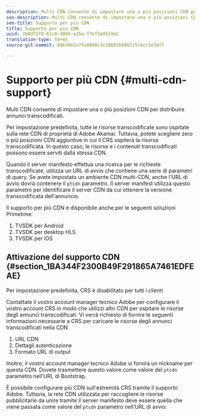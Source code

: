 ```yaml
---
description: Multi CDN consente di impostare una o più posizioni CDN per distribuire annunci transcodificati.
seo-description: Multi CDN consente di impostare una o più posizioni CDN per distribuire annunci transcodificati.
seo-title: Supporto per più CDN
title: Supporto per più CDN
uuid: 2b6d71f0-61c8-486b-a35a-f7ef3a9519d2
translation-type: tm+mt
source-git-commit: 6863b63c7fa0068c3c5060fb946515c6cc5e3bff

---
```



# Supporto per più CDN {#multi-cdn-support}

Multi CDN consente di impostare una o più posizioni CDN per distribuire annunci transcodificati.

Per impostazione predefinita, tutte le risorse transcodificate sono ospitate sulla rete CDN di proprietà di Adobe Akamai. Tuttavia, potete scegliere zero o più posizioni CDN aggiuntive in cui il CRS ospiterà la risorsa transcodificata. In questo caso, le risorse e i contenuti transcodificati possono essere serviti dalla stessa CDN.

Quando il server manifesto effettua una ricerca per le richieste transcodificate, utilizza un URL di avvio che contiene una serie di parametri di query. Se avete impostato un ambiente CDN multi-CDN, anche l&#39;URL di avvio dovrà contenere il `ptcdn` parametro. Il server manifest utilizza questo parametro per identificare il server CDN da cui ottenere la versione transcodificata dell&#39;annuncio.

Il supporto per più CDN è disponibile anche per le seguenti soluzioni Primetime:

1. TVSDK per Android
1. TVSDK per desktop HLS
1. TVSDK per iOS

## Attivazione del supporto CDN {#section_1BA344F2300B49F291865A7461EDFEAE}

Per impostazione predefinita, CRS è disabilitato per tutti i clienti

Contattate il vostro account manager tecnico Adobe per configurare il vostro account CRS in modo che utilizzi altri CDN per ospitare le risorse degli annunci transcodificati. Vi verrà richiesto di fornire le seguenti informazioni necessarie a CRS per caricare le risorse degli annunci transcodificati nella CDN

1. URL CDN
1. Dettagli autenticazione
1. Formato URL di output

Inoltre, il vostro account manager tecnico Adobe vi fornirà un nickname per questa CDN. Dovete trasmettere questo valore come valore del `ptcdn` parametro nell’URL di Bootstrap.

È possibile configurare più CDN sull&#39;estremità CRS tramite il supporto Adobe. Tuttavia, la rete CDN utilizzata per raccogliere le risorse pubblicitarie da unire tramite il server manifesto deve essere quella che viene passata come valore del `ptcdn` parametro nell’URL di avvio.

